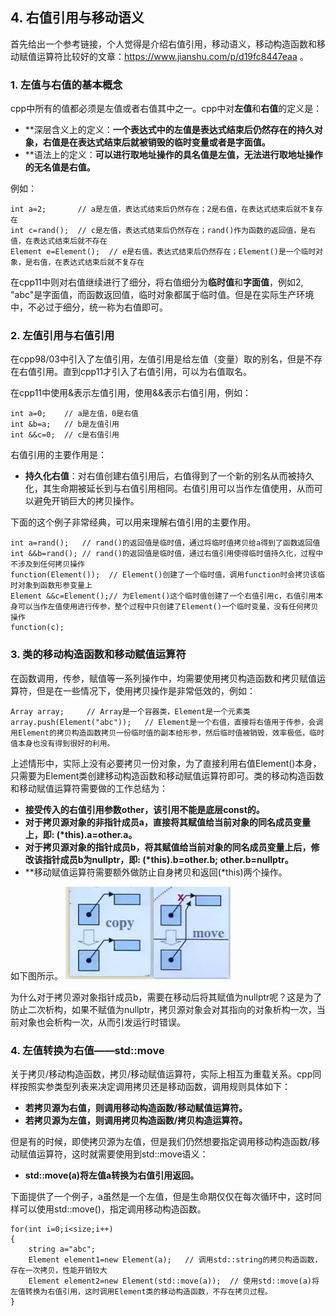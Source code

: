 ## 4. 右值引用与移动语义

首先给出一个参考链接，个人觉得是介绍右值引用，移动语义，移动构造函数和移动赋值运算符比较好的文章：https://www.jianshu.com/p/d19fc8447eaa 。

### 1. 左值与右值的基本概念

cpp中所有的值都必须是左值或者右值其中之一。cpp中对**左值**和**右值**的定义是：

+ **深层含义上的定义：**一个表达式中的左值是表达式结束后仍然存在的持久对象，右值是在表达式结束后就被销毁的临时变量或者是字面值。**
+ **语法上的定义：**可以进行取地址操作的具名值是左值，无法进行取地址操作的无名值是右值。**

例如：

```
int a=2;       // a是左值，表达式结束后仍然存在；2是右值，在表达式结束后就不复存在
int c=rand();  // c是左值，表达式结束后仍然存在；rand()作为函数的返回值，是右值，在表达式结束后就不存在
Element e=Element();  // e是右值，表达式结束后仍然存在；Element()是一个临时对象，是右值，在表达式结束后就不复存在
```

在cpp11中则对右值继续进行了细分，将右值细分为**临时值**和**字面值**，例如2, "abc"是字面值，而函数返回值，临时对象都属于临时值。但是在实际生产环境中，不必过于细分，统一称为右值即可。

### 2. 左值引用与右值引用

在cpp98/03中引入了左值引用，左值引用是给左值（变量）取的别名，但是不存在右值引用。直到cpp11才引入了右值引用，可以为右值取名。

在cpp11中使用&表示左值引用，使用&&表示右值引用，例如：

```
int a=0;    // a是左值，0是右值
int &b=a;   // b是左值引用
int &&c=0;  // c是右值引用
```

右值引用的主要作用是：

+ **持久化右值**：对右值创建右值引用后，右值得到了一个新的别名从而被持久化，其生命期被延长到与右值引用相同。右值引用可以当作左值使用，从而可以避免开销巨大的拷贝操作。

下面的这个例子非常经典，可以用来理解右值引用的主要作用。

```
int a=rand();   // rand()的返回值是临时值，通过将临时值拷贝给a得到了函数返回值
int &&b=rand(); // rand()的返回值是临时值，通过右值引用使得临时值持久化，过程中不涉及到任何拷贝操作
function(Element());  // Element()创建了一个临时值，调用function时会拷贝该临时对象到函数形参变量上
Element &&c=Element();// 为Element()这个临时值创建了一个右值引用c，右值引用本身可以当作左值使用进行传参，整个过程中只创建了Element()一个临时变量，没有任何拷贝操作
function(c);          
```

### 3. 类的移动构造函数和移动赋值运算符

在函数调用，传参，赋值等一系列操作中，均需要使用拷贝构造函数和拷贝赋值运算符，但是在一些情况下，使用拷贝操作是非常低效的，例如：

```
Array array;     // Array是一个容器类，Element是一个元素类
array.push(Element("abc"));   // Element是一个右值，直接将右值用于传参，会调用Element的拷贝构造函数拷贝一份临时值的副本给形参，然后临时值被销毁，效率极低，临时值本身也没有得到很好的利用。
```
上述情形中，实际上没有必要拷贝一份对象，为了直接利用右值Element()本身，只需要为Element类创建移动构造函数和移动赋值运算符即可。类的移动构造函数和移动赋值运算符需要做的工作总结为：

+ **接受传入的右值引用参数other，该引用不能是底层const的。**
+ **对于拷贝源对象的非指针成员a，直接将其赋值给当前对象的同名成员变量上，即: (\*this).a=other.a。**
+ **对于拷贝源对象的指针成员b，将其赋值给当前对象的同名成员变量上后，修改该指针成员b为nullptr，即: (\*this).b=other.b; other.b=nullptr。**
+ **移动赋值运算符需要额外做防止自身拷贝和返回(\*this)两个操作。

如下图所示。
![avatar](https://github.com/Happyxianyueveryday/cppnote/blob/master/4.%20%E5%8F%B3%E5%80%BC%E5%BC%95%E7%94%A8%E4%B8%8E%E7%A7%BB%E5%8A%A8%E8%AF%AD%E4%B9%89/pics/4427263-81a47fdc9b8d9e98.webp)

为什么对于拷贝源对象指针成员b，需要在移动后将其赋值为nullptr呢？这是为了防止二次析构，如果不赋值为nullptr，拷贝源对象会对其指向的对象析构一次，当前对象也会析构一次，从而引发运行时错误。

### 4. 左值转换为右值——std::move
关于拷贝/移动构造函数，拷贝/移动赋值运算符，实际上相互为重载关系。cpp同样按照实参类型列表来决定调用拷贝还是移动函数，调用规则具体如下：

+ **若拷贝源为右值，则调用移动构造函数/移动赋值运算符。**
+ **若拷贝源为左值，则调用拷贝构造函数/拷贝构造运算符。**

但是有的时候，即使拷贝源为左值，但是我们仍然想要指定调用移动构造函数/移动赋值运算符，这时就需要使用到std::move语义：

+ **std::move(a)将左值a转换为右值引用返回。**

下面提供了一个例子，a虽然是一个左值，但是生命期仅仅在每次循环中，这时同样可以使用std::move()，指定调用移动构造函数。

```
for(int i=0;i<size;i++)
{
    string a="abc";
    Element element1=new Element(a);   // 调用std::string的拷贝构造函数，存在一次拷贝，性能开销较大
    Element element2=new Element(std::move(a));  // 使用std::move(a)将左值转换为右值引用，这时调用Element类的移动构造函数，不存在拷贝过程。
}
```


